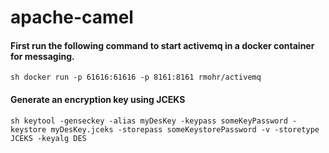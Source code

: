 # apache-camel

#### First run the following command to start activemq in a docker container for messaging.
```sh docker run -p 61616:61616 -p 8161:8161 rmohr/activemq```

#### Generate an encryption key using JCEKS 
```sh keytool -genseckey -alias myDesKey -keypass someKeyPassword -keystore myDesKey.jceks -storepass someKeystorePassword -v -storetype JCEKS -keyalg DES```
